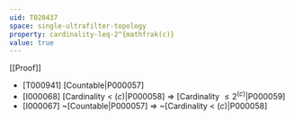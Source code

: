 ```yaml
---
uid: T020437
space: single-ultrafilter-topology
property: cardinality-leq-2^{mathfrak(c)}
value: true
---
```

[[Proof]]

* [T000941] [Countable|P000057]
* [I000068] [Cardinality < $\mathfrak(c)$|P000058] => [Cardinality $\leq 2^{\mathfrak(c)}$|P000059]
* [I000067] ~[Countable|P000057] => ~[Cardinality < $\mathfrak(c)$|P000058]

